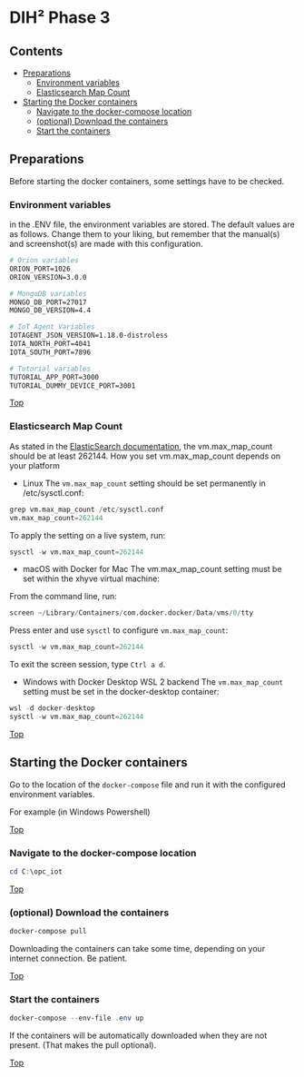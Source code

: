 # DIH² Phase 3

## Contents

- [Preparations](#Preparations)
  - [Environment variables](#environment-variables)
  - [Elasticsearch Map Count](#elasticsearch-map-count)
- [Starting the Docker containers](#starting-the-docker-containers)
  - [Navigate to the docker-compose location](#navigate-to-the-docker-compose-location)
  - [(optional) Download the containers](#optional-download-the-containers)
  - [Start the containers](#start-the-containers)

## Preparations

Before starting the docker containers, some settings have to be checked.

### Environment variables

in the .ENV file, the environment variables are stored. The default values are as follows. Change them to your liking, but remember that the manual(s) and screenshot(s) are made with this configuration.

```Dockerfile
# Orion variables
ORION_PORT=1026
ORION_VERSION=3.0.0

# MongoDB variables
MONGO_DB_PORT=27017
MONGO_DB_VERSION=4.4

# IoT Agent Variables
IOTAGENT_JSON_VERSION=1.18.0-distroless
IOTA_NORTH_PORT=4041
IOTA_SOUTH_PORT=7896

# Tutorial variables
TUTORIAL_APP_PORT=3000
TUTORIAL_DUMMY_DEVICE_PORT=3001
```

[Top](#top)

### Elasticsearch Map Count

As stated in the [ElasticSearch documentation], the vm.max_map_count should be at least 262144. How you set vm.max_map_count depends on your platform

- Linux
  The ```vm.max_map_count``` setting should be set permanently in /etc/sysctl.conf:

```s
grep vm.max_map_count /etc/sysctl.conf
vm.max_map_count=262144
```

To apply the setting on a live system, run:

```s
sysctl -w vm.max_map_count=262144
```

- macOS with Docker for Mac
  The vm.max_map_count setting must be set within the xhyve virtual machine:

From the command line, run:

```s
screen ~/Library/Containers/com.docker.docker/Data/vms/0/tty
```

Press enter and use `sysctl` to configure ```vm.max_map_count```:

```s
sysctl -w vm.max_map_count=262144
```

To exit the screen session, type ```Ctrl a d```.

- Windows with Docker Desktop WSL 2 backend
  The ```vm.max_map_count``` setting must be set in the docker-desktop container:

```s
wsl -d docker-desktop
sysctl -w vm.max_map_count=262144
```

[ElasticSearch documentation]: https://www.elastic.co/guide/en/elasticsearch/reference/current/docker.html#_set_vm_max_map_count_to_at_least_262144 "Elasticsearch documentation: section Set vm.max_map_count"

[Top](#top)

## Starting the Docker containers

Go to the location of the ```docker-compose``` file and run it with the configured environment variables.

For example (in Windows Powershell)

[Top](#top)

### Navigate to the docker-compose location

```PowerShell
cd C:\opc_iot
```

[Top](#top)

### (optional) Download the containers

```PowerShell
docker-compose pull
```

Downloading the containers can take some time, depending on your internet connection. Be patient.

[Top](#top)

### Start the containers

```PowerShell
docker-compose --env-file .env up
```

If the containers will be automatically downloaded when they are not present. (That makes the pull optional).

[Top](#top)